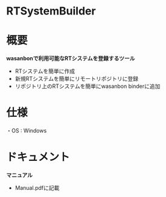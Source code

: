 # RTSystemBuilder

# 概要
**wasanbonで利用可能なRTシステムを登録するツール**
* RTシステムを簡単に作成
* 新規RTシステムを簡単にリモートリポジトリに登録
* リポジトリ上のRTシステムを簡単にwasanbon binderに追加

# 仕様
・OS : Windows

# ドキュメント
**マニュアル**
* Manual.pdfに記載
